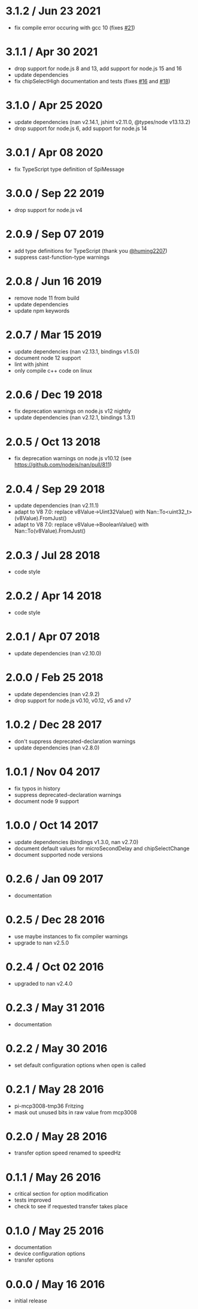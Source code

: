 3.1.2 / Jun 23 2021
===================

  * fix compile error occuring with gcc 10 (fixes [#21](https://github.com/fivdi/spi-device/issues/21))

3.1.1 / Apr 30 2021
===================

  * drop support for node.js 8 and 13, add support for node.js 15 and 16
  * update dependencies
  * fix chipSelectHigh documentation and tests (fixes [#16](https://github.com/fivdi/spi-device/issues/16) and [#18](https://github.com/fivdi/spi-device/issues/18))

3.1.0 / Apr 25 2020
===================

  * update dependencies (nan v2.14.1, jshint v2.11.0, @types/node v13.13.2)
  * drop support for node.js 6, add support for node.js 14


3.0.1 / Apr 08 2020
===================

  * fix TypeScript type definition of SpiMessage

3.0.0 / Sep 22 2019
===================

  * drop support for node.js v4

2.0.9 / Sep 07 2019
===================

  * add type definitions for TypeScript (thank you [@huming2207](https://github.com/huming2207))
  * suppress cast-function-type warnings

2.0.8 / Jun 16 2019
===================

  * remove node 11 from build
  * update dependencies
  * update npm keywords

2.0.7 / Mar 15 2019
===================

  * update dependencies (nan v2.13.1, bindings v1.5.0)
  * document node 12 support
  * lint with jshint
  * only compile c++ code on linux

2.0.6 / Dec 19 2018
===================

  * fix deprecation warnings on node.js v12 nightly
  * update dependencies (nan v2.12.1, bindings 1.3.1)

2.0.5 / Oct 13 2018
===================

  * fix deprecation warnings on node.js v10.12 (see https://github.com/nodejs/nan/pull/811)

2.0.4 / Sep 29 2018
===================

  * update dependencies (nan v2.11.1)
  * adapt to V8 7.0: replace v8Value->Uint32Value() with Nan::To<uint32_t>(v8Value).FromJust()
  * adapt to V8 7.0: replace v8Value->BooleanValue() with Nan::To<bool>(v8Value).FromJust()

2.0.3 / Jul 28 2018
===================

  * code style

2.0.2 / Apr 14 2018
===================

  * code style

2.0.1 / Apr 07 2018
===================

  * update dependencies (nan v2.10.0)

2.0.0 / Feb 25 2018
===================

  * update dependencies (nan v2.9.2)
  * drop support for node.js v0.10, v0.12, v5 and v7

1.0.2 / Dec 28 2017
===================

  * don't suppress deprecated-declaration warnings
  * update dependencies (nan v2.8.0)

1.0.1 / Nov 04 2017
===================

  * fix typos in history
  * suppress deprecated-declaration warnings
  * document node 9 support

1.0.0 / Oct 14 2017
===================

  * update dependencies (bindings v1.3.0, nan v2.7.0)
  * document default values for microSecondDelay and chipSelectChange
  * document supported node versions

0.2.6 / Jan 09 2017
===================

  * documentation

0.2.5 / Dec 28 2016
===================

  * use maybe instances to fix compiler warnings
  * upgrade to nan v2.5.0

0.2.4 / Oct 02 2016
===================

  * upgraded to nan v2.4.0

0.2.3 / May 31 2016
===================

  * documentation

0.2.2 / May 30 2016
===================

  * set default configuration options when open is called

0.2.1 / May 28 2016
===================

  * pi-mcp3008-tmp36 Fritzing
  * mask out unused bits in raw value from mcp3008

0.2.0 / May 28 2016
===================

  * transfer option speed renamed to speedHz

0.1.1 / May 26 2016
===================

  * critical section for option modification
  * tests improved
  * check to see if requested transfer takes place

0.1.0 / May 25 2016
===================

  * documentation
  * device configuration options
  * transfer options

0.0.0 / May 16 2016
===================

  * initial release

